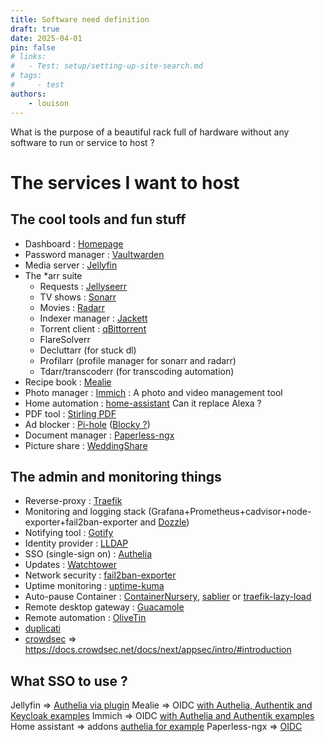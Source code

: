 ```yaml
---
title: Software need definition
draft: true 
date: 2025-04-01
pin: false
# links:
#   - Test: setup/setting-up-site-search.md
# tags:
#     - test
authors:
    - louison
---
```


What is the purpose of a beautiful rack full of hardware without any software to run or service to host ?

<!-- more -->

# The services I want to host

## The cool tools and fun stuff

- Dashboard : [Homepage](https://github.com/gethomepage/homepage)
- Password manager : [Vaultwarden](https://github.com/dani-garcia/vaultwarden)
- Media server : [Jellyfin](https://github.com/jellyfin/jellyfin)
- The *arr suite
  - Requests : [Jellyseerr](https://github.com/fallenbagel/jellyseerr)
  - TV shows : [Sonarr](https://github.com/Sonarr/Sonarr)
  - Movies : [Radarr](https://github.com/Radarr/Radarr)
  - Indexer manager : [Jackett](https://github.com/Jackett/Jackett)
  - Torrent client : [qBittorrent](https://github.com/qbittorrent/qBittorrentFlareSolverr)
  - FlareSolverr
  - Decluttarr (for stuck dl)
  - Profilarr (profile manager for sonarr and radarr)
  - Tdarr/transcoderr (for transcoding automation)
- Recipe book : [Mealie](https://github.com/mealie-recipes/mealie/)
- Photo manager : [Immich](https://immich.app/) : A photo and video management tool
- Home automation : [home-assistant](https://github.com/home-assistant/home-assistant.io) Can it replace Alexa ?
- PDF tool : [Stirling PDF](https://github.com/Stirling-Tools/Stirling-PDF)
- Ad blocker : [Pi-hole](https://github.com/pi-hole/pi-hole) ([Blocky ?](https://github.com/0xERR0R/blocky))
- Document manager : [Paperless-ngx](https://github.com/paperless-ngx/paperless-ngx)
- Picture share : [WeddingShare](https://github.com/Cirx08/WeddingShare)
 

## The admin and monitoring things

- Reverse-proxy : [Traefik](https://github.com/traefik/traefik)
- Monitoring and logging stack (Grafana+Prometheus+cadvisor+node-exporter+fail2ban-exporter and [Dozzle](https://github.com/amir20/dozzle))
- Notifying tool : [Gotify](https://github.com/gotify/server)
- Identity provider : [LLDAP](https://github.com/lldap/lldap)
- SSO (single-sign on) : [Authelia](https://github.com/authelia/authelia)
- Updates : [Watchtower](https://github.com/containrrr/watchtower)
- Network security : [fail2ban-exporter](https://github.com/fail2ban/fail2ban)
- Uptime monitoring : [uptime-kuma](https://github.com/louislam/uptime-kuma)
- Auto-pause Container : [ContainerNursery](https://github.com/ItsEcholot/ContainerNursery), [sablier](https://github.com/sablierapp/sablier) or [traefik-lazy-load](https://github.com/zix99/traefik-lazyload)
- Remote desktop gateway : [Guacamole](https://github.com/apache/guacamole-server)
- Remote automation : [OliveTin](https://github.com/OliveTin/OliveTin)
- [duplicati](https://github.com/duplicati/duplicati)
- [crowdsec](https://github.com/crowdsecurity/crowdsec) => https://docs.crowdsec.net/docs/next/appsec/intro/#introduction


## What SSO to use ?

Jellyfin => [Authelia via plugin](https://www.authelia.com/integration/openid-connect/jellyfin/)
Mealie => OIDC [with Authelia, Authentik and Keycloak examples](https://docs.mealie.io/documentation/getting-started/authentication/oidc-v2/)
Immich => OIDC [with Authelia and Authentik examples](https://immich.app/docs/administration/oauth)
Home assistant => addons [authelia for example](https://github.com/BenoitAnastay/authelia-home-assistant-addon)
Paperless-ngx => [OIDC](https://docs.paperless-ngx.com/advanced_usage/#sso-and-third-party-authentication-with-paperless-ngx)